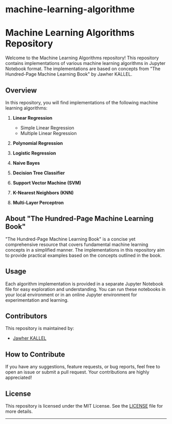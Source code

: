 # machine-learning-algorithme

# Machine Learning Algorithms Repository

Welcome to the Machine Learning Algorithms repository! This repository contains implementations of various machine learning algorithms in Jupyter Notebook format. The implementations are based on concepts from "The Hundred-Page Machine Learning Book" by Jawher KALLEL.

## Overview

In this repository, you will find implementations of the following machine learning algorithms:

1. **Linear Regression**
   - Simple Linear Regression
   - Multiple Linear Regression

2. **Polynomial Regression**

3. **Logistic Regression**

4. **Naive Bayes**

5. **Decision Tree Classifier**

6. **Support Vector Machine (SVM)**

7. **K-Nearest Neighbors (KNN)**

8. **Multi-Layer Perceptron**

## About "The Hundred-Page Machine Learning Book"

"The Hundred-Page Machine Learning Book" is a concise yet comprehensive resource that covers fundamental machine learning concepts in a simplified manner. The implementations in this repository aim to provide practical examples based on the concepts outlined in the book.

## Usage

Each algorithm implementation is provided in a separate Jupyter Notebook file for easy exploration and understanding. You can run these notebooks in your local environment or in an online Jupyter environment for experimentation and learning.

## Contributors

This repository is maintained by:

- [Jawher KALLEL](https://github.com/JawherKl)

## How to Contribute

If you have any suggestions, feature requests, or bug reports, feel free to open an issue or submit a pull request. Your contributions are highly appreciated!

## License

This repository is licensed under the MIT License. See the [LICENSE](./LICENSE) file for more details.

---

<!--https://machine-learning-with-python.readthedocs.io/en/latest/
https://github.com/tirthajyoti/Machine-Learning-with-Python/tree/master
https://github.com/dair-ai/ML-Notebooks
https://github.com/maykulkarni/Machine-Learning-Notebooks

The Hundred-Page Machine Learning Book
-->
